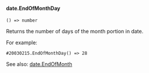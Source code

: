 #### date.EndOfMonthDay

``` suneido
() => number
```

Returns the number of days of the month portion in date.

For example:

``` suneido
#20030215.EndOfMonthDay() => 28
```

See also:
[date.EndOfMonth](<date.EndOfMonth.md>)